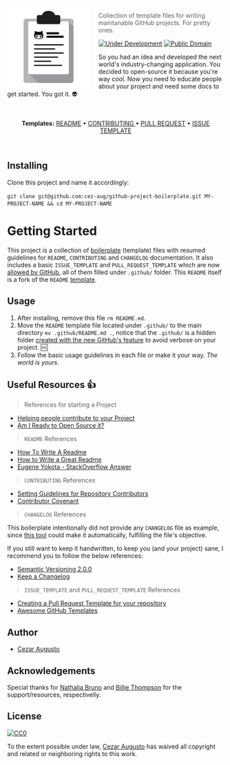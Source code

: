 <img src="project-logo.png" align="left" width="192px" height="192px"/>
<img align="left" width="0" height="192px" hspace="10"/>

> Collection of template files for writing maintanable GitHub projects. For pretty ones. 

[![Under Development](https://img.shields.io/badge/under-development-orange.svg)](https://github.com/cez-aug/github-project-template) [![Public Domain](https://img.shields.io/badge/public-domain-lightgrey.svg)](https://creativecommons.org/publicdomain/zero/1.0/)

So you had an idea and developed the next world's industry-changing application. You decided to open-source it because you're way cool. Now you need to educate people about your project and need some docs to get started. You got it. :alien:

<br>
<p align="center">
<strong>Templates:</strong>
<a href="/.github/README.md">README</a> • <a href="/.github/CONTRIBUTING.md">CONTRIBUTING </a> • <a href="/.github/PULL_REQUEST_TEMPLATE.md">PULL REQUEST</a> • <a href="/.github/ISSUE_TEMPLATE.md">ISSUE TEMPLATE</a>
</p>
<br>

## Installing

Clone this project and name it accordingly:

``git clone git@github.com:cez-aug/github-project-boilerplate.git MY-PROJECT-NAME && cd MY-PROJECT-NAME``

# Getting Started 

This project is a collection of [boilerplate](http://whatis.techtarget.com/definition/boilerplate) (template) files with resumed guidelines for `README`, `CONTRIBUTING` and `CHANGELOG` documentation. It also includes a basic `ISSUE_TEMPLATE` and `PULL_REQUEST_TEMPLATE` which are now [allowed by GitHub](https://github.com/blog/2111-issue-and-pull-request-templates), all of them filled under `.github/` folder. This `README` itself is a fork of the `README` [template](.github/README.md).

## Usage 

1. After installing, remove this file `rm README.md`.
2. Move the `README` template file located under `.github/` to the main directory `mv .github/README.md .`, notice that the `.github/` is a hidden folder [created with the new GitHub's feature](https://github.com/blog/2111-issue-and-pull-request-templates) to avoid verbose on your project. :cool:
3. Follow the basic usage guidelines in each file or make it your way. *The world is yours*.

## Useful Resources :thumbsup:

> References for starting a Project

* [Helping people contribute to your Project](https://help.github.com/articles/helping-people-contribute-to-your-project/)
* [Am I Ready to Open Source it?](https://gist.github.com/PurpleBooth/6f1ba788bf70fb501439#file-am-i-ready-to-open-source-this-md)

> `README` References 

* [How To Write A Readme](http://jfhbrook.github.io/2011/11/09/readmes.html)
* [How to Write a Great Readme](https://robots.thoughtbot.com/how-to-write-a-great-readme)
* [Eugene Yokota - StackOverflow Answer](http://stackoverflow.com/a/2304870)

> `CONTRIBUTING` References

* [Setting Guidelines for Repository Contributors](https://help.github.com/articles/setting-guidelines-for-repository-contributors/)
* [Contributor Covenant](http://contributor-covenant.org/)

> `CHANGELOG` References

This boilerplate intentionally did not provide any `CHANGELOG` file as example, since [this tool](https://github.com/skywinder/github-changelog-generator) could make it automatically, fulfilling the file's objective.

If you still want to keep it handwritten, to keep you (and your project) sane, I recommend you to follow the below references:

* [Semantic Versioning 2.0.0](http://semver.org/)
* [Keep a Changelog](http://keepachangelog.com/)

> `ISSUE_TEMPLATE` and `PULL_REQUEST_TEMPLATE` References

* [Creating a Pull Request Template for your repository](https://help.github.com/articles/creating-a-pull-request-template-for-your-repository/)
* [Awesome GitHub Templates](https://github.com/devspace/awesome-github-templates)

## Author

* [Cezar Augusto](http://twitter.com/cez_aug)

## Acknowledgements

Special thanks for [Nathalia Bruno](http://github.com/nathibruno/) and [Billie Thompson](http://github.com/PurpleBooth/) for the support/resources, respectivelly.

## License 
[![CC0](https://i.creativecommons.org/p/zero/1.0/88x31.png)](https://creativecommons.org/publicdomain/zero/1.0/)

To the extent possible under law, [Cezar Augusto](http://cezar.work) has waived all copyright and related or neighboring rights to this work.
